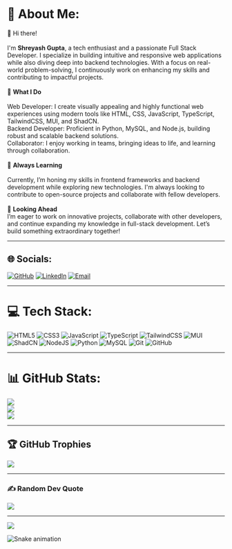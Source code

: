 # 💫 About Me:
👋 Hi there!<br><br>I'm **Shreyash Gupta**, a tech enthusiast and a passionate Full Stack Developer. I specialize in building intuitive and responsive web applications while also diving deep into backend technologies. With a focus on real-world problem-solving, I continuously work on enhancing my skills and contributing to impactful projects.<br><br>🚀 **What I Do**<br><br>Web Developer: I create visually appealing and highly functional web experiences using modern tools like HTML, CSS, JavaScript, TypeScript, TailwindCSS, MUI, and ShadCN.<br>Backend Developer: Proficient in Python, MySQL, and Node.js, building robust and scalable backend solutions.<br>Collaborator: I enjoy working in teams, bringing ideas to life, and learning through collaboration.<br><br>🌱 **Always Learning**<br><br>Currently, I’m honing my skills in frontend frameworks and backend development while exploring new technologies. I'm always looking to contribute to open-source projects and collaborate with fellow developers.<br><br>🎯 **Looking Ahead**<br>I’m eager to work on innovative projects, collaborate with other developers, and continue expanding my knowledge in full-stack development. Let’s build something extraordinary together!

---

## 🌐 Socials:
[![GitHub](https://img.shields.io/badge/GitHub-%23121011.svg?logo=github&logoColor=white)](https://github.com/ghostshreyash) 
[![LinkedIn](https://img.shields.io/badge/LinkedIn-%230077B5.svg?logo=linkedin&logoColor=white)](https://www.linkedin.com/in/shreyash-gupta1/)
[![Email](https://img.shields.io/badge/Email-red?logo=gmail&logoColor=white)](mailto:shreyashgupta125@gmail.com)

---

# 💻 Tech Stack:
![HTML5](https://img.shields.io/badge/html5-%23E34F26.svg?style=for-the-badge&logo=html5&logoColor=white) 
![CSS3](https://img.shields.io/badge/css3-%231572B6.svg?style=for-the-badge&logo=css3&logoColor=white) 
![JavaScript](https://img.shields.io/badge/javascript-%23323330.svg?style=for-the-badge&logo=javascript&logoColor=%23F7DF1E) 
![TypeScript](https://img.shields.io/badge/typescript-%23007ACC.svg?style=for-the-badge&logo=typescript&logoColor=white) 
![TailwindCSS](https://img.shields.io/badge/tailwindcss-%2338B2AC.svg?style=for-the-badge&logo=tailwind-css&logoColor=white) 
![MUI](https://img.shields.io/badge/material%20ui-%230081CB.svg?style=for-the-badge&logo=material-ui&logoColor=white)
![ShadCN](https://img.shields.io/badge/shadcn-%23000000.svg?style=for-the-badge) 
![NodeJS](https://img.shields.io/badge/node.js-6DA55F?style=for-the-badge&logo=node.js&logoColor=white) 
![Python](https://img.shields.io/badge/python-3670A0?style=for-the-badge&logo=python&logoColor=ffdd54) 
![MySQL](https://img.shields.io/badge/mysql-%2300f.svg?style=for-the-badge&logo=mysql&logoColor=white)
![Git](https://img.shields.io/badge/git-%23F05033.svg?style=for-the-badge&logo=git&logoColor=white)
![GitHub](https://img.shields.io/badge/github-%23121011.svg?style=for-the-badge&logo=github&logoColor=white)

---

# 📊 GitHub Stats:
![](https://github-readme-stats.vercel.app/api?username=ghostshreyash&theme=radical&hide_border=false&include_all_commits=false&count_private=false)<br/>
![](https://github-readme-streak-stats.herokuapp.com/?user=ghostshreyash&theme=radical&hide_border=false)<br/>
![](https://github-readme-stats.vercel.app/api/top-langs/?username=ghostshreyash&theme=radical&hide_border=false&include_all_commits=false&count_private=false&layout=compact)

---

## 🏆 GitHub Trophies
![](https://github-profile-trophy.vercel.app/?username=ghostshreyash&theme=radical&no-frame=false&no-bg=false&margin-w=4)

---

### ✍️ Random Dev Quote
![](https://quotes-github-readme.vercel.app/api?type=horizontal&theme=radical)

---

[![](https://visitcount.itsvg.in/api?id=ghostshreyash&icon=0&color=0)](https://visitcount.itsvg.in)

<img src="https://raw.githubusercontent.com/ghostshreyash/ghostshreyash/output/github-contribution-grid-snake.svg?palette=github-dark" alt="Snake animation" />


